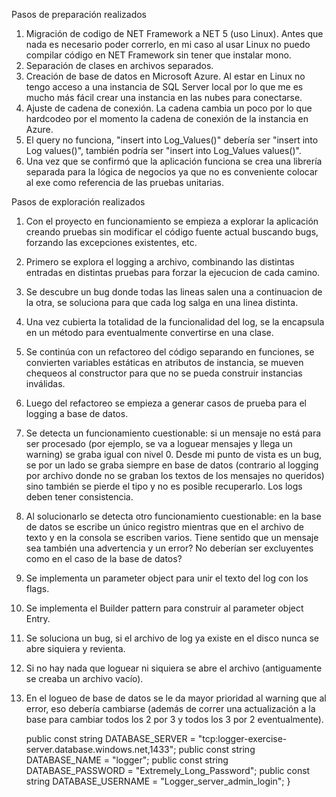 Pasos de preparación realizados

  1. Migración de codigo de NET Framework a NET 5 (uso Linux). Antes que nada es necesario poder correrlo, en mi caso al usar Linux no puedo compilar código en NET Framework sin tener que instalar mono.
  1. Separación de clases en archivos separados.
  1. Creación de base de datos en Microsoft Azure. Al estar en Linux no tengo acceso a una instancia de SQL Server local por lo que me es mucho más fácil crear una instancia en las nubes para conectarse.
  1. Ajuste de cadena de conexión. La cadena cambia un poco por lo que hardcodeo por el momento la cadena de conexión de la instancia en Azure.
  1. El query no funciona, "insert into Log_Values()" debería ser "insert into Log values()", también podría ser "insert into Log_Values values()".
  1. Una vez que se confirmó que la aplicación funciona se crea una librería separada para la lógica de negocios ya que no es conveniente colocar al exe como referencia de las pruebas unitarias.

Pasos de exploración realizados

  1. Con el proyecto en funcionamiento se empieza a explorar la aplicación creando pruebas sin modificar el código fuente actual buscando bugs, forzando las excepciones existentes, etc.
  1. Primero se explora el logging a archivo, combinando las distintas entradas en distintas pruebas para forzar la ejecucion de cada camino.
  1. Se descubre un bug donde todas las lineas salen una a continuacion de la otra, se soluciona para que cada log salga en una linea distinta.
  1. Una vez cubierta la totalidad de la funcionalidad del log, se la encapsula en un método para eventualmente convertirse en una clase.
  1. Se continúa con un refactoreo del código separando en funciones, se convierten variables estáticas en atributos de instancia, se mueven chequeos al constructor para que no se pueda construir instancias inválidas.
  1. Luego del refactoreo se empieza a generar casos de prueba para el logging a base de datos.
  1. Se detecta un funcionamiento cuestionable: si un mensaje no está para ser procesado (por ejemplo, se va a loguear mensajes y llega un warning) se graba igual con nivel 0. Desde mi punto de vista es un bug, se por un lado se graba siempre en base de datos (contrario al logging por archivo donde no se graban los textos de los mensajes no queridos) sino también se pierde el tipo y no es posible recuperarlo. Los logs deben tener consistencia.
  1. Al solucionarlo se detecta otro funcionamiento cuestionable: en la base de datos se escribe un único registro mientras que en el archivo de texto y en la consola se escriben varios. Tiene sentido que un mensaje sea también una advertencia y un error? No deberían ser excluyentes como en el caso de la base de datos?
  1. Se implementa un parameter object para unir el texto del log con los flags.
  1. Se implementa el Builder pattern para construir al parameter object Entry.
  1. Se soluciona un bug, si el archivo de log ya existe en el disco nunca se abre siquiera y revienta.
  1. Si no hay nada que loguear ni siquiera se abre el archivo (antiguamente se creaba un archivo vacío).
  1. En el logueo de base de datos se le da mayor prioridad al warning que al error, eso debería cambiarse (además de correr una actualización a la base para cambiar todos los 2 por 3 y todos los 3 por 2 eventualmente).


        public const string DATABASE_SERVER = "tcp:logger-exercise-server.database.windows.net,1433";
        public const string DATABASE_NAME = "logger";
        public const string DATABASE_PASSWORD = "Extremely_Long_Password";
        public const string DATABASE_USERNAME = "Logger_server_admin_login";
     }
